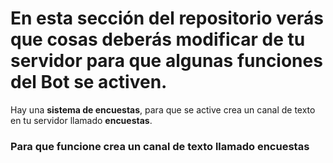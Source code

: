 # En esta sección del repositorio verás que cosas deberás modificar de tu servidor para que algunas funciones del Bot se activen.

Hay una **sistema de encuestas**, para que se active crea un canal de texto en tu servidor llamado **encuestas**.

### Para que funcione crea un canal de texto llamado encuestas
